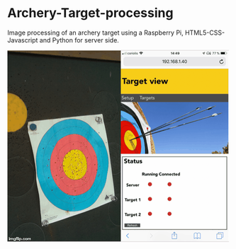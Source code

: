 # Archery-Target-processing
Image processing of an archery target using a Raspberry Pi, HTML5-CSS-Javascript and Python for server side.

![](388c0t.gif)
